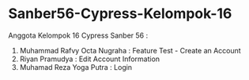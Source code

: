 # Sanber56-Cypress-Kelompok-16
Anggota Kelompok 16 Cypress Sanber 56 :
1. Muhammad Rafvy Octa Nugraha : Feature Test - Create an Account
2. Riyan Pramudya : Edit Account Information
3. Muhamad Reza Yoga Putra : Login
